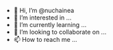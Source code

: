 - 👋 Hi, I’m @nuchainea
- 👀 I’m interested in ...
- 🌱 I’m currently learning ...
- 💞️ I’m looking to collaborate on ...
- 📫 How to reach me ...

<!---
nuchainea/nuchainea is a ✨ special ✨ repository because its `README.md` (this file) appears on your GitHub profile.
You can click the Preview link to take a look at your changes.
--->
